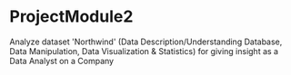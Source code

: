 # ProjectModule2
Analyze dataset 'Northwind' (Data Description/Understanding Database, Data Manipulation, Data Visualization &amp; Statistics) for giving insight as a Data Analyst on a Company
